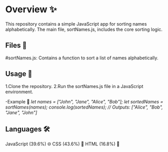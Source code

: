 <h1>Overview ✨</h1>
This repository contains a simple JavaScript app for sorting names alphabetically. The main file, sortNames.js, includes the core sorting logic.

<h2>Files 📂</h2>

#sortNames.js: Contains a function to sort a list of names alphabetically.

<h2>Usage 🚀</h2>
1.Clone the repository.
2.Run the sortNames.js file in a JavaScript environment.

-Example 🎉
<i>let names = ["John", "Jane", "Alice", "Bob"];
let sortedNames = sortNames(names);
console.log(sortedNames); // Outputs: ["Alice", "Bob", "Jane", "John"]</i>

<h2>Languages 🛠️</h2>
JavaScript (39.6%) 🌐
CSS (43.6%) 🎨
HTML (16.8%) 📝
